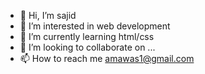 - 👋 Hi, I’m sajid 
- 👀 I’m interested in web development
- 🌱 I’m currently learning html/css
- 💞️ I’m looking to collaborate on ...
- 📫 How to reach me amawas1@gmail.com

<!---
sajid20/sajid20 is a ✨ special ✨ repository because its `README.md` (this file) appears on your GitHub profile.
You can click the Preview link to take a look at your changes.
--->

